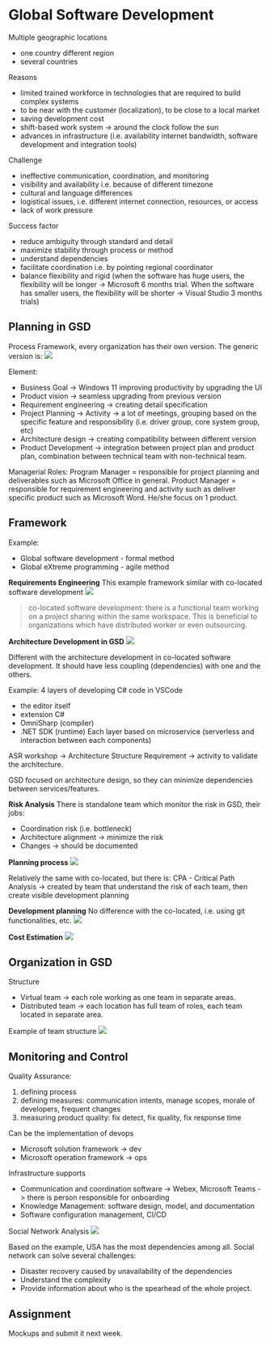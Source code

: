 # Global Software Development
Multiple geographic locations
- one country different region
- several countries

Reasons
- limited trained workforce in technologies that are required to build complex systems
- to be near with the customer (localization), to be close to a local market
- saving development cost
- shift-based work system -> around the clock follow the sun
- advances in infrastructure (i.e. availability internet bandwidth, software development and integration tools)

Challenge
- ineffective communication, coordination, and monitoring
- visibility and availability i.e. because of different timezone
-  cultural and language differences
-  logistical issues, i.e. different internet connection, resources, or access
-  lack of work pressure

Success factor
- reduce ambiguity through standard and detail
- maximize stability through process or method
- understand dependencies
- facilitate coordination i.e. by pointing regional coordinator
- balance flexibility and rigid (when the software has huge users, the flexibility will be longer -> Microsoft 6 months trial. When the software has smaller users, the flexibility will be shorter -> Visual Studio 3 months trials)

## Planning in GSD
Process Framework, every organization has their own version. The generic version is:
![](attachments/Pasted%20image%2020211207154520.png)

Element:
- Business Goal -> Windows 11 improving productivity by upgrading the UI
- Product vision -> seamless upgrading from previous version
- Requirement engineering -> creating detail specification
- Project Planning -> Activity -> a lot of meetings, grouping based on the specific feature and responsibility (i.e. driver group, core system group, etc)
- Architecture design -> creating compatibility between different version
- Product Development -> integration between project plan and product plan, combination between technical team with non-technical team.

Managerial Roles:
Program Manager = responsible for project planning and deliverables such as Microsoft Office in general.
Product Manager = responsible for requirement engineering and activity such as deliver specific product such as Microsoft Word. He/she focus on 1 product.


## Framework
Example:
- Global software development - formal method
- Global eXtreme programming - agile method

**Requirements Engineering**
This example framework similar with co-located software development
![](attachments/Pasted%20image%2020211207155557.png)

> co-located software development: there is a functional team working on a project sharing within the same workspace. This is beneficial to organizations which have distributed worker or even outsourcing.

**Architecture Development in GSD**
![](attachments/Pasted%20image%2020211207161907.png)

Different with the architecture development in co-located software development. It should have less coupling (dependencies) with one and the others. 

Example: 4 layers of developing C# code in VSCode
- the editor itself
- extension C#
- OmniSharp (compiler)
- .NET SDK (runtime)
Each layer based on microservice (serverless and interaction between each components)

ASR workshop -> Architecture Structure Requirement -> activity to validate the architecture.

GSD focused on architecture design, so they can minimize dependencies between services/features.

**Risk Analysis**
There is standalone team which monitor the risk in GSD, their jobs:
- Coordination risk (i.e. bottleneck)
- Architecture alignment -> minimize the risk
- Changes -> should be documented

**Planning process**
![](attachments/Pasted%20image%2020211207162909.png)

Relatively the same with co-located, but there is:
CPA - Critical Path Analysis -> created by team that understand the risk of each team, then create visible development planning

**Development planning**
No difference with the co-located, i.e. using git functionalities, etc.
![](attachments/Pasted%20image%2020211207163307.png)

**Cost Estimation**
![](attachments/Pasted%20image%2020211207163440.png)

## Organization in GSD
Structure
- Virtual team -> each role working as one team in separate areas.
- Distributed team -> each location has full team of roles, each team located in separate area.

Example of team structure
![](attachments/Pasted%20image%2020211207164020.png)

## Monitoring and Control
Quality Assurance:
1. defining process
2. defining measures: communication intents, manage scopes, morale of developers, frequent changes
3. measuring product quality: fix detect, fix quality, fix response time

Can be the implementation of devops
- Microsoft solution framework -> dev
- Microsoft operation framework -> ops

Infrastructure supports
- Communication and coordination software -> Webex, Microsoft Teams -> there is person responsible for onboarding
- Knowledge Management: software design, model, and documentation
- Software configuration management, CI/CD

Social Network Analysis
![](attachments/Pasted%20image%2020211207164816.png)

Based on the example, USA has the most dependencies among all. Social network can solve several challenges:
- Disaster recovery caused by unavailability of the dependencies
- Understand the complexity
- Provide information about who is the spearhead of the whole project.

## Assignment
Mockups and submit it next week.